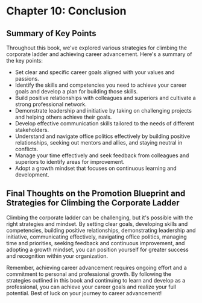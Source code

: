 Chapter 10: Conclusion
======================

Summary of Key Points
---------------------

Throughout this book, we've explored various strategies for climbing the corporate ladder and achieving career advancement. Here's a summary of the key points:

* Set clear and specific career goals aligned with your values and passions.
* Identify the skills and competencies you need to achieve your career goals and develop a plan for building those skills.
* Build positive relationships with colleagues and superiors and cultivate a strong professional network.
* Demonstrate leadership and initiative by taking on challenging projects and helping others achieve their goals.
* Develop effective communication skills tailored to the needs of different stakeholders.
* Understand and navigate office politics effectively by building positive relationships, seeking out mentors and allies, and staying neutral in conflicts.
* Manage your time effectively and seek feedback from colleagues and superiors to identify areas for improvement.
* Adopt a growth mindset that focuses on continuous learning and development.

Final Thoughts on the Promotion Blueprint and Strategies for Climbing the Corporate Ladder
------------------------------------------------------------------------------------------

Climbing the corporate ladder can be challenging, but it's possible with the right strategies and mindset. By setting clear goals, developing skills and competencies, building positive relationships, demonstrating leadership and initiative, communicating effectively, navigating office politics, managing time and priorities, seeking feedback and continuous improvement, and adopting a growth mindset, you can position yourself for greater success and recognition within your organization.

Remember, achieving career advancement requires ongoing effort and a commitment to personal and professional growth. By following the strategies outlined in this book and continuing to learn and develop as a professional, you can achieve your career goals and realize your full potential. Best of luck on your journey to career advancement!
